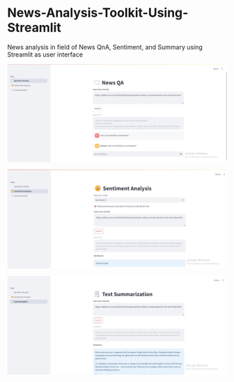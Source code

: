# News-Analysis-Toolkit-Using-Streamlit
News analysis in field of News QnA, Sentiment, and Summary using Streamlit as user interface


![QnA](./images/qna.jpeg)

![Sentiment Analysis](./images/sentiment.jpeg)

![Summarization](./images/summarization.jpeg)